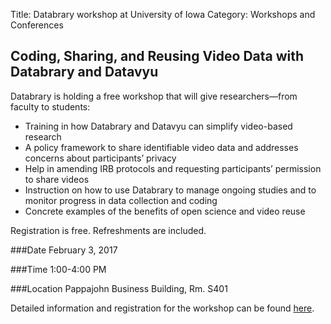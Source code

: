 Title: Databrary workshop at University of Iowa
Category: Workshops and Conferences

## Coding, Sharing, and Reusing Video Data with Databrary and Datavyu

Databrary is holding a free workshop that will give researchers—from faculty to students:

- Training in how Databrary and Datavyu can simplify video-based research
- A policy framework to share identifiable video data and addresses concerns about participants’ privacy
- Help in amending IRB protocols and requesting participants’ permission to share videos
- Instruction on how to use Databrary to manage ongoing studies and to monitor progress in data collection and coding
- Concrete examples of the benefits of open science and video reuse

Registration is free. Refreshments are included.

###Date
February 3, 2017

###Time
1:00-4:00 PM

###Location
Pappajohn Business Building, Rm. S401

Detailed information and registration for the workshop can be found [here](https://goo.gl/forms/uvO4GED04H7BjENZ2).
